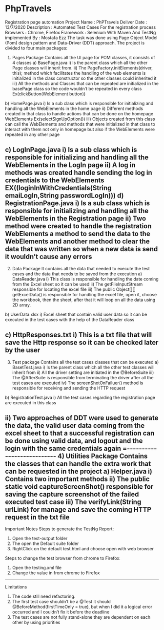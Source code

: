 # PhpTravels
Registration page automation 
Project Name : PhPTravels
Deliver Date : 13/7/2020
Description : Automated Test Cases For the registration process
Browsers : Chrome, Firefox 
Framework : Selenium With Maven And TestNg
implemented By : Mostafa Ezz
The task was done using Page Object Model (Pom) design pattern and Data-Driver (DDT) approach.
The project is divided to four main packages:
1) Pages Package
Contains all the UI page for POM classes, it consists of 4 classes
a) BasePage.java
i) Is the parent class which all the other Page classes will inherit from.
ii) The PageFactory.initElements(driver, this); method 
which facilitates the handling of the web elements is initialized in the class constructor so the other classes could inherited it
iii) All the methods and Classes that can be repeated are initialized in the basePage class so the code wouldn’t be repeated in every class Ex(clickButton(WebElement button))

b) HomePage.java
i) Is a sub class which is responsible for initializing and handling all the WebElements in the home page
ii) Different methods created in that class to handle actions that can be done on the homepage WebElements Ex(selectSignUpOption())
iii) Objects created from this class can call the WebElements and methods that were initialized in that class to interact with them not only 
in homepage but also if the WebElements were repeated in any other page

c) LogInPage.java
i) Is a sub class which is responsible for initializing and handling all the WebElements in the LogIn page
ii) A log in methods was created handle sending the log in credentials to the WebElements EX((loginInWithCredentials(String emaiLogIn,String passwordLogIn)))
d) RegistrationPage.java
i) Is a sub class which is responsible for initializing and handling all the WebElements in the Registration page
ii) Two method were created to handle the registration WebElements a method to send the data to the WebElements and another method to clear
the data that was written so when a new data is send it wouldn’t cause any errors
--------------------------
2) Data Package
It contains all the data that needed to execute the test cases and the data that needs to be saved from the execution
a) DataReader.java
i) This class is responsible for handling the date coming from the Excel sheet so it can be used 
ii) The getFileInputStream responsible for locating the excel file 
iii) The public Object[][] getExcelData() is responsible for handling the excel file, open it,
choose the workbook, then the sheet, after that it will loop on all the data using 2D array.

b) UserData.xlsx
i) Excel sheet that contain valid user data so it can be executed in the test cases with the help of the DataReader class

c) HttpResponses.txt
i) This is a txt file that will save the Http response so it can be checked later by the user
---------------------------
3) Test package
Contains all the test cases classes that can be executed
a) BasetTest.java
i) Is the parent class which all the other test classes will inherit from 
ii) All the driver setting are initiated in the @BeforeSuite 
iii) The @AfterSuite is responsible from terminating the driver after all the test cases are executed
iv) The screenShotOnFailuer() method is responsible for receiving and sending the HTTP request

b) RegistrationTest.java
i) All the test cases regarding the registration page are executed in this class

ii) Two approaches of DDT were used to generate the data, the valid user data coming from the excel sheet to that
a successful registration can be done using valid data, and logout and the login with the same credentials again
=---------------------------
4) Utilities Package
Contains the classes that can handle the extra work that can be requested in the project
a) Helper.java
i) Contains two important methods 
ii) The public static void captureScreenShot() responsible for saving the capture screenshot of the failed executed test case 
iii) The verifyLink(String urlLink) for manage and save the coming HTTP request in the txt file
--------------------------------
Important Notes
Steps to generate the TestNg Report:
1) Open the test-output folder
2) The open the Default suite folder
3) RightClick on the default test.html and choose open with web browser

Steps to change the test browser from chrome to Firefox:
1) Open the testing.xml file
2) Change the value in <parameter name="browser" value="chrome"></parameter> from chrome to Firefox
-------------------------------
Limitations
1) The code still need refactoring.
2) The first test case shouldn’t be a @Test it should @BeforeMethod(firstTimeOnly = true),
but when I did it a logical error occurred and I couldn’t fix it before the deadline
3) The test cases are not fully stand-alone they are dependent on each other by using priorities
